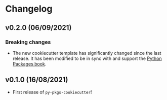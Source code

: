 # Changelog

<!--next-version-placeholder-->

## v0.2.0 (06/09/2021)

### Breaking changes

- The new cookiecutter template has significantly changed since the last release. It has been modified to be in sync with and support the [Python Packages book](https://py-pkgs.org).

## v0.1.0 (16/08/2021)

- First release of `py-pkgs-cookiecutter`!